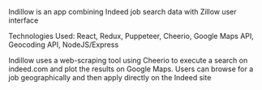 Indillow is an app combining Indeed job search data with Zillow user interface

Technologies Used: React, Redux, Puppeteer, Cheerio, Google Maps API,
Geocoding API, NodeJS/Express

Indillow uses a web-scraping tool using Cheerio to execute a search on
indeed.com and plot the results on Google Maps. Users can browse for a
job geographically and then apply directly on the Indeed site
